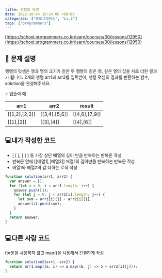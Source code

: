 ```yaml
---
title: 행렬의 덧셈
date: 2022-10-04 18:24:00 +09:00
categories: ["프로그래머스", "Lv.1"]
tags: ["programmers"]
---
```


[https://school.programmers.co.kr/learn/courses/30/lessons/12950](https://school.programmers.co.kr/learn/courses/30/lessons/12950)

## 📔 문제 설명

행렬의 덧셈은 행과 열의 크기가 같은 두 행렬의 같은 행, 같은 열의 값을 서로 더한 결과가 됩니다. 2개의 행렬 arr1과 arr2를 입력받아, 행렬 덧셈의 결과를 반환하는 함수, solution을 완성해주세요.

💡 입출력 예

| arr1          | arr2          | result        |
| ------------- | ------------- | ------------- |
| [[1,2],[2,3]] | [[3,4],[5,6]] | [[4,6],[7,9]] |
| [[1],[2]]     | [[3],[4]]     | [[4],[6]]     |

## 💻내가 작성한 코드

- [ [ ], [ ] ] 중 가장 상단 배열의 길이 만큼 반복하는 반복문 작성
- 반복문 안에 [[배열1],[배열2]] 배열1의 길이만큼 반복하는 반복문 작성
- 배열1와 배열2의 값 더하는 로직 작성

```js
function solution(arr1, arr2) {
  var answer = [];
  for (let i = 0; i < arr1.length; i++) {
    answer.push([]);
    for (let j = 0; j < arr1[i].length; j++) {
      let sum = arr1[i][j] + arr2[i][j];
      answer[i].push(sum);
    }
  }
  return answer;
}
```

## 💻다른 사람 코드

for문을 사용하지 않고 map()을 사용해서 간결하게 작성

```js
function solution2(arr1, arr2) {
  return arr1.map((a, i) => a.map((b, j) => b + arr2[i][j]));
}
```
